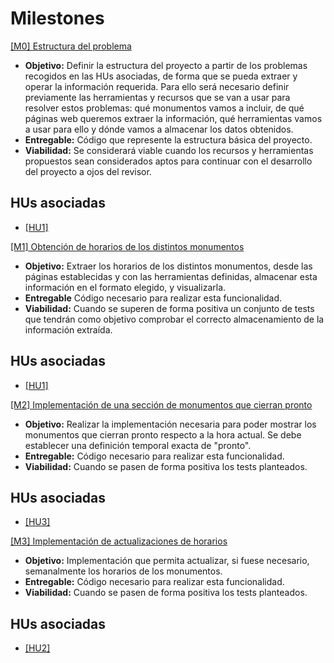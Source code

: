 # Milestones

[[M0] Estructura del problema](https://github.com/adiazcencillo/GranadaInfo/milestone/1)

- **Objetivo:** Definir la estructura del proyecto a partir de los problemas recogidos en las HUs asociadas, de forma que se pueda extraer y operar la información requerida. Para ello será necesario definir previamente las herramientas y recursos que se van a usar para resolver estos problemas: qué monumentos vamos a incluir, de qué páginas web queremos extraer la información, qué herramientas vamos a usar para ello y dónde vamos a almacenar los datos obtenidos.
- **Entregable:** Código que represente la estructura básica del proyecto. 
- **Viabilidad:** Se considerará viable cuando los recursos y herramientas propuestos sean considerados aptos para continuar con el desarrollo del proyecto a ojos del revisor.

## HUs asociadas

- [[HU1]](https://github.com/adiazcencillo/GranadaInfo/issues/2)

[[M1] Obtención de horarios de los distintos monumentos](https://github.com/adiazcencillo/GranadaInfo/milestone/2)

- **Objetivo:** Extraer los horarios de los distintos monumentos, desde las páginas establecidas y con las herramientas definidas, almacenar esta información en el formato elegido, y visualizarla.
- **Entregable** Código necesario para realizar esta funcionalidad.
- **Viabilidad:** Cuando se superen de forma positiva un conjunto de tests que tendrán como objetivo comprobar el correcto almacenamiento de la información extraída.

## HUs asociadas

- [[HU1]](https://github.com/adiazcencillo/GranadaInfo/issues/2)

[[M2] Implementación de una sección de monumentos que cierran pronto](https://github.com/adiazcencillo/GranadaInfo/milestone/3)

- **Objetivo:** Realizar la implementación necesaria para poder mostrar los monumentos que cierran pronto respecto a la hora actual. Se debe establecer una definición temporal exacta de "pronto".
- **Entregable:** Código necesario para realizar esta funcionalidad.
- **Viabilidad:** Cuando se pasen de forma positiva los tests planteados.

## HUs asociadas

- [[HU3]](https://github.com/adiazcencillo/GranadaInfo/issues/4)

[[M3] Implementación de actualizaciones de horarios](https://github.com/adiazcencillo/GranadaInfo/milestone/4)

- **Objetivo:** Implementación que permita actualizar, si fuese necesario, semanalmente los horarios de los monumentos.
- **Entregable:** Código necesario para realizar esta funcionalidad.
- **Viabilidad:** Cuando se pasen de forma positiva los tests planteados.

## HUs asociadas

- [[HU2]](https://github.com/adiazcencillo/GranadaInfo/issues/3)
